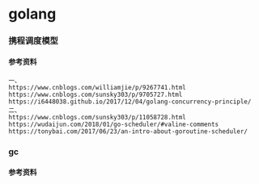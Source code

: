 # golang

### 携程调度模型

#### 参考资料

```
一、
https://www.cnblogs.com/williamjie/p/9267741.html
https://www.cnblogs.com/sunsky303/p/9705727.html
https://i6448038.github.io/2017/12/04/golang-concurrency-principle/
二、
https://www.cnblogs.com/sunsky303/p/11058728.html
https://wudaijun.com/2018/01/go-scheduler/#valine-comments
https://tonybai.com/2017/06/23/an-intro-about-goroutine-scheduler/
```



### gc

#### 参考资料

```

```


